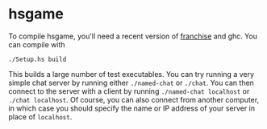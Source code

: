 hsgame
======

To compile hsgame, you'll need a recent version of
[franchise](http://franchise.abridgegame.org) and ghc.  You can
compile with

    ./Setup.hs build

This builds a large number of test executables.  You can try running a
very simple chat server by running either `./named-chat` or `./chat`.
You can then connect to the server with a client by running
`./named-chat localhost` or `./chat localhost`.  Of course, you can
also connect from another computer, in which case you should specify
the name or IP address of your server in place of `localhost`.
